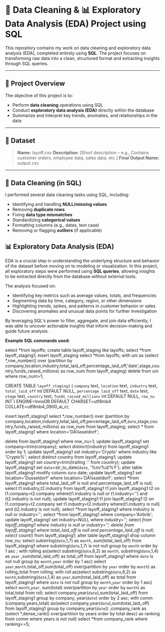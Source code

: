 # 🧹 Data Cleaning & 📊 Exploratory Data Analysis (EDA) Project using SQL

This repository contains my work on data cleaning and exploratory data analysis (EDA), completed entirely using **SQL**. The project focuses on transforming raw data into a clean, structured format and extracting insights through SQL queries.

---

## 📌 Project Overview

The objective of this project is to:
- Perform **data cleaning** operations using SQL
- Conduct **exploratory data analysis (EDA)** directly within the database
- Summarize and interpret key trends, anomalies, and relationships in the data

---

## 🧾 Dataset

> **Name:** layoff.csv 
> **Description:** [Short description – e.g., Contains customer orders, employee data, sales data, etc.]
> **Final Output Name:** output.csv

---

## 🧽 Data Cleaning (in SQL)

I performed several data cleaning tasks using SQL, including:

- Identifying and handling **NULL/missing values**
- Removing **duplicate rows**
- Fixing **data type mismatches**
- Standardizing **categorical values**
- Formatting columns (e.g., dates, text case)
- Removing or flagging **outliers** (if applicable)

## 📊 Exploratory Data Analysis (EDA)

EDA is a crucial step in understanding the underlying structure and behavior of the dataset before moving on to modeling or visualization. In this project, all exploratory steps were performed using **SQL queries**, allowing insights to be extracted directly from the database without external tools.

The analysis focused on:
- Identifying key metrics such as average values, totals, and frequencies
- Segmenting data by time, category, region, or other dimensions
- Highlighting trends, spikes, and patterns in customer behavior or sales
- Discovering anomalies and unusual data points for further investigation

By leveraging SQL's power to filter, aggregate, and join data efficiently, I was able to uncover actionable insights that inform decision-making and guide future analysis.


**Example SQL commands used:**

select *from layoffs;
create table layoff_staging like layoffs;
select *from layoff_staging1;
insert layoff_staging select *from layoffs; 
with uni as (select *,row_number() over (partition by company,location,industry,total_laid_off,percentage_laid_off,'date',stage,country,funds_raised_millions) as row_num from layoff_staging)
delete from uni where row_num>1;


CREATE TABLE `layoff_staging1` (
  `company` text,
  `location` text,
  `industry` text,
  `total_laid_off` int DEFAULT NULL,
  `percentage_laid_off` text,
  `date` text,
  `stage` text,
  `country` text,
  `funds_raised_millions` int DEFAULT NULL,
  `row_nu` INT
) ENGINE=InnoDB DEFAULT CHARSET=utf8mb4 COLLATE=utf8mb4_0900_ai_ci;

insert layoff_staging1 
select *,row_number() over (partition by company,location,industry,total_laid_off,percentage_laid_off,`date`,stage,country,funds_raised_millions) as row_num from layoff_staging;
select * from layoff_staging1 where location='DÃ¼sseldorf';
 
 delete from layoff_staging1 where row_nu>1;
update layoff_staging1 set company=trim(company);
select distinct(industry) from layoff_staging1 order by 1;
update layoff_staging1 set industry='Crypto' where industry like 'Crypto%';
select distinct country from layoff_staging1;
update layoff_staging1 set country=trim(trailing '.' from country);
update layoff_staging1 set `date`=str_to_date(`date`, '%m/%d/%Y');
alter table layoff_staging1 modify column `date` date;
update layoff_staging1 set location='Dusseldorf' where location='DÃ¼sseldorf';
select *from layoff_staging1 where total_laid_off is null and percentage_laid_off is null;
select t1.industry,t2.industry from layoff_staging1 t1 join layoff_staging1 t2 on t1.company=t2.company where(t1.industry is null or t1.industry='') and (t2.industry is not null);
update layoff_staging1 t1 join layoff_staging1 t2 on t1.company=t2.company set t1.industry=t2.industry where(t1.industry is null) and (t2.industry is not null);
select *from layoff_staging1 where industry is null or industry='';
select *from layoff_staging1 where company='Airbnb';
update layoff_staging1 set industry=NULL where industry='';
select *from layoff_staging1 where industry is null or industry='';
delete from layoff_staging1 where total_laid_off is null and percentage_laid_off is null;
select count(*) from layoff_staging1;
alter table layoff_staging1 drop column row_nu;
select substring(`date`,1,7) as `month`, sum(total_laid_off) from layoff_staging1 where substring(`date`,1,7) is not null group by `month` order by 1 asc ;
with rolling as(select substring(`date`,6,2) as `month`, substring(`date`,1,4) as `year` ,sum(total_laid_off) as total_off from layoff_staging1 where `date`  is not null group by `month`,`year` order by 1 asc)
select `year`,`month`,total_off,sum(total_off)  over(partition by `year` order by `month`) as rolling_total from rolling;
with roll as(select substring(`date`,6,2) as `month`,substring(`date`,1,4) as `year`,sum(total_laid_off) as total from layoff_staging1 where `date` is not null group by `month`,`year` order by 1 asc)
select `month`,`year`, sum(total) over(partition by `year` order by `month`) as total,total from roll;
select company,year(`date`),sum(total_laid_off) from layoff_staging1 group by company, year(`date`) order by 2 asc;
with comm (company,years,total) as(select company,year(`date`),sum(total_laid_off) from layoff_staging1 group by company,year(`date`))
,company_rank as (select *,dense_rank() over(partition by years order by total desc) as ranking from comm where years is not null)
select *from company_rank where ranking<=5;

